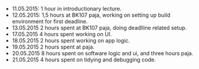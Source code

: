 * 11.05.2015: 1 hour in introductionary lecture.
* 12.05.2015: 1,5 hours at BK107 paja, working on setting up build environment for first deadline.
* 13.05.2015  2 hours spent at BK107 paja, doing deadlline related setup.
* 17.05.2015  4 hours spent working on UI.
* 18.05.2015  2 hours spent working on app logic.
* 19.05.2015  2 hours spent at paja.
* 20.05.2015  8 hours spent on software logic and ui, and three hours paja.
* 21.05.2015  4 hours spent on tidying and debugging code.
